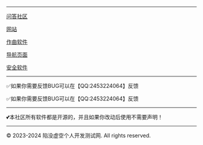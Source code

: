 
-----------------------------------------------
[问答社区](https://answer.xianmoxukong.top/) 

[网站](https://xianmoxukong.top/)  

[作曲软件](https://cidaiji.com/)  

[导航页面](https://xianmoxukong.top/download/apps/)  

[安全软件](https://bobouge.com)

----------------------------------------------
✅如果你需要反馈BUG可以在【QQ:2453224064】反馈

✅如果你需要反馈BUG可以在【QQ:2453224064】反馈

---------------------------------------------

💕本社区所有软件都是开源的，并且如果你改动后使用不需要声明！

---------------------------------------------

© 2023-2024 陷没虚空个人开发测试网. All rights reserved.
